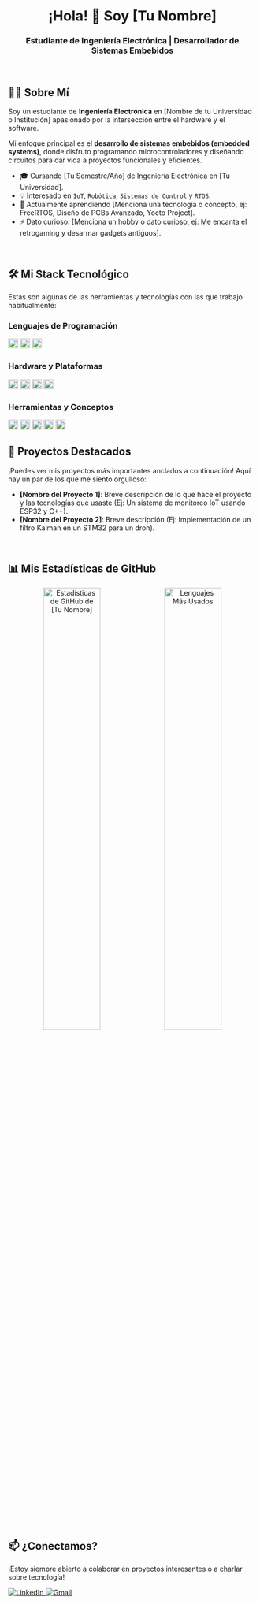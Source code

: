 <h1 align="center">
  ¡Hola! 👋 Soy [Tu Nombre]
</h1>
<h3 align="center">
  Estudiante de Ingeniería Electrónica | Desarrollador de Sistemas Embebidos
</h3>

<br>

## 👨‍💻 Sobre Mí

Soy un estudiante de **Ingeniería Electrónica** en [Nombre de tu Universidad o Institución] apasionado por la intersección entre el hardware y el software. 

Mi enfoque principal es el **desarrollo de sistemas embebidos (embedded systems)**, donde disfruto programando microcontroladores y diseñando circuitos para dar vida a proyectos funcionales y eficientes.

- 🎓 Cursando [Tu Semestre/Año] de Ingeniería Electrónica en [Tu Universidad].
- 💡 Interesado en `IoT`, `Robótica`, `Sistemas de Control` y `RTOS`.
- 🌱 Actualmente aprendiendo [Menciona una tecnología o concepto, ej: FreeRTOS, Diseño de PCBs Avanzado, Yocto Project].
- ⚡ Dato curioso: [Menciona un hobby o dato curioso, ej: Me encanta el retrogaming y desarmar gadgets antiguos].

<br>

## 🛠️ Mi Stack Tecnológico

Estas son algunas de las herramientas y tecnologías con las que trabajo habitualmente:

### Lenguajes de Programación
<code><img height="20" src="https://img.shields.io/badge/C-A8B9CC?style=for-the-badge&logo=c&logoColor=white"></code>
<code><img height="20" src="https://img.shields.io/badge/C%2B%2B-00599C?style=for-the-badge&logo=cplusplus&logoColor=white"></code>
<code><img height="20" src="https://img.shields.io/badge/Python-3776AB?style=for-the-badge&logo=python&logoColor=white"></code>
### Hardware y Plataformas
<code><img height="20" src="https://img.shields.io/badge/STM32-03234B?style=for-the-badge&logo=stmicroelectronics&logoColor=white"></code>
<code><img height="20" src="https://img.shields.io/badge/ESP32-E7352C?style=for-the-badge&logo=espressif&logoColor=white"></code>
<code><img height="20" src="https://img.shields.io/badge/Arduino-00979D?style=for-the-badge&logo=arduino&logoColor=white"></code>
<code><img height="20" src="https://img.shields.io/badge/Raspberry%20Pi-A22846?style=for-the-badge&logo=raspberrypi&logoColor=white"></code>
### Herramientas y Conceptos
<code><img height="20" src="https://img.shields.io/badge/Git-F05032?style=for-the-badge&logo=git&logoColor=white"></code>
<code><img height="20" src="https://img.shields.io/badge/KiCad-314168?style=for-the-badge&logo=kicad&logoColor=white"></code>
<code><img height="20" src="https://img.shields.io/badge/PlatformIO-F07D2B?style=for-the-badge&logo=platformio&logoColor=white"></code>
<code><img height="20" src="https://img.shields.io/badge/RTOS-1A4688?style=for-the-badge&logo=arm&logoColor=white"></code>
<code><img height="20" src="https://img.shields.io/badge/SPI%2FI2C%2FUART-000000?style=for-the-badge"></code>
<br>

## 🚀 Proyectos Destacados

¡Puedes ver mis proyectos más importantes anclados a continuación! Aquí hay un par de los que me siento orgulloso:

-   **[Nombre del Proyecto 1]**: Breve descripción de lo que hace el proyecto y las tecnologías que usaste (Ej: Un sistema de monitoreo IoT usando ESP32 y C++).
-   **[Nombre del Proyecto 2]**: Breve descripción (Ej: Implementación de un filtro Kalman en un STM32 para un dron).

<br>

## 📊 Mis Estadísticas de GitHub

<p align="center">
  <img width="48%" src="https://github-readme-stats.vercel.app/api?username=[TU_USUARIO_DE_GITHUB]&show_icons=true&theme=dark&count_private=true" alt="Estadísticas de GitHub de [Tu Nombre]" />
  <img width="48%" src="https://github-readme-stats.vercel.app/api/top-langs/?username=[TU_USUARIO_DE_GITHUB]&layout=compact&theme=dark" alt="Lenguajes Más Usados" />
</p>

<br>

## 📫 ¿Conectamos?

¡Estoy siempre abierto a colaborar en proyectos interesantes o a charlar sobre tecnología!

<p align="left">
  <a href="https://linkedin.com/in/[TU_PERFIL_LINKEDIN]" target="_blank">
    <img src="https://img.shields.io/badge/LinkedIn-0077B5?style=for-the-badge&logo=linkedin&logoColor=white" alt="LinkedIn">
  </a>
  <a href="mailto:[TU_CORREO@gmail.com]" target="_blank">
    <img src="https://img.shields.io/badge/Gmail-D14836?style=for-the-badge&logo=gmail&logoColor=white" alt="Gmail">
  </a>
  </p>
